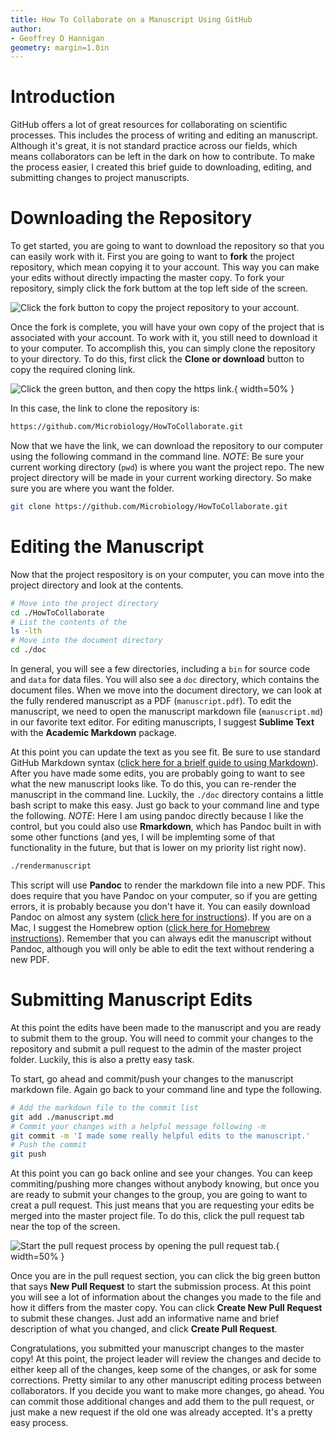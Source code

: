 ```yaml
---
title: How To Collaborate on a Manuscript Using GitHub
author:
- Geoffrey D Hannigan
geometry: margin=1.0in
---
```


# Introduction
GitHub offers a lot of great resources for collaborating on scientific processes. This includes the process of writing and editing an manuscript. Although it's great, it is not standard practice across our fields, which means collaborators can be left in the dark on how to contribute. To make the process easier, I created this brief guide to downloading, editing, and submitting changes to project manuscripts.

# Downloading the Repository
To get started, you are going to want to download the repository so that you can easily work with it. First you are going to want to **fork** the project repository, which mean copying it to your account. This way you can make your edits without directly impacting the master copy. To fork your repository, simply click the fork buttom at the top left side of the screen.

![Click the fork button to copy the project repository to your account.](../figures/forkbutton.png)

Once the fork is complete, you will have your own copy of the project that is associated with your account. To work with it, you still need to download it to your computer. To accomplish this, you can simply clone the repository to your directory. To do this, first click the **Clone or download** button to copy the required cloning link. 

![Click the green button, and then copy the https link.](../figures/clonebutton.png){ width=50% }

In this case, the link to clone the repository is:

```bash
https://github.com/Microbiology/HowToCollaborate.git
```

Now that we have the link, we can download the repository to our computer using the following command in the command line. *NOTE*: Be sure your current working directory (`pwd`) is where you want the project repo. The new project directory will be made in your current working directory. So make sure you are where you want the folder.

```bash
git clone https://github.com/Microbiology/HowToCollaborate.git
```

# Editing the Manuscript
Now that the project respository is on your computer, you can move into the project directory and look at the contents.

```bash
# Move into the project directory
cd ./HowToCollaborate
# List the contents of the
ls -lth
# Move into the document directory
cd ./doc
```

In general, you will see a few directories, including a `bin` for source code and `data` for data files. You will also see a `doc` directory, which contains the document files. When we move into the document directory, we can look at the fully rendered manuscript as a PDF (`manuscript.pdf`). To edit the manuscript, we need to open the manuscript markdown file (`manuscript.md`) in our favorite text editor. For editing manuscripts, I suggest **Sublime Text** with the **Academic Markdown** package.

At this point you can update the text as you see fit. Be sure to use standard GitHub Markdown syntax ([click here for a brielf guide to using Markdown](https://guides.github.com/features/mastering-markdown/)). After you have made some edits, you are probably going to want to see what the new manuscript looks like. To do this, you can re-render the manuscript in the command line. Luckily, the `./doc` directory contains a little bash script to make this easy. Just go back to your command line and type the following. *NOTE*: Here I am using pandoc directly because I like the control, but you could also use **Rmarkdown**, which has Pandoc built in with some other functions (and yes, I will be implemting some of that functionality in the future, but that is lower on my priority list right now).

```bash
./rendermanuscript
```

This script will use **Pandoc** to render the markdown file into a new PDF. This does require that you have Pandoc on your computer, so if you are getting errors, it is probably because you don't have it. You can easily download Pandoc on almost any system ([click here for instructions](http://pandoc.org/installing.html)). If you are on a Mac, I suggest the Homebrew option ([click here for Homebrew instructions](http://brewformulas.org/Pandoc)). Remember that you can always edit the manuscript without Pandoc, although you will only be able to edit the text without rendering a new PDF.

# Submitting Manuscript Edits
At this point the edits have been made to the manuscript and you are ready to submit them to the group. You will need to commit your changes to the repository and submit a pull request to the admin of the master project folder. Luckily, this is also a pretty easy task.

To start, go ahead and commit/push your changes to the manuscript markdown file. Again go back to your command line and type the following.

```bash
# Add the markdown file to the commit list
git add ./manuscript.md
# Commit your changes with a helpful message following -m
git commit -m 'I made some really helpful edits to the manuscript.'
# Push the commit
git push
```

At this point you can go back online and see your changes. You can keep commiting/pushing more changes without anybody knowing, but once you are ready to submit your changes to the group, you are going to want to creat a pull request. This just means that you are requesting your edits be merged into the master project file. To do this, click the pull request tab near the top of the screen.

![Start the pull request process by opening the pull request tab.](../figures/pullreq.png){ width=50% }

Once you are in the pull request section, you can click the big green button that says **New Pull Request** to start the submission process. At this point you will see a lot of information about the changes you made to the file and how it differs from the master copy. You can click **Create New Pull Request** to submit these changes. Just add an informative name and brief description of what you changed, and click **Create Pull Request**.

Congratulations, you submitted your manuscript changes to the master copy! At this point, the project leader will review the changes and decide to either keep all of the changes, keep some of the changes, or ask for some corrections. Pretty similar to any other manuscript editing process between collaborators. If you decide you want to make more changes, go ahead. You can commit those additional changes and add them to the pull request, or just make a new request if the old one was already accepted. It's a pretty easy process.


